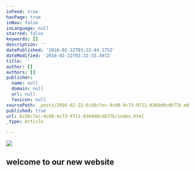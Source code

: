 ```yaml
---
inFeed: true
hasPage: true
inNav: false
inLanguage: null
starred: false
keywords: []
description: ''
datePublished: '2016-02-22T03:22:44.175Z'
dateModified: '2016-02-22T03:22:33.497Z'
title: ''
author: []
authors: []
publisher:
  name: null
  domain: null
  url: null
  favicon: null
sourcePath: _posts/2016-02-22-6c56c7ec-4c98-4c73-9711-036dd0cdb77b.md
published: true
url: 6c56c7ec-4c98-4c73-9711-036dd0cdb77b/index.html
_type: Article

---
```

![](https://the-grid-user-content.s3-us-west-2.amazonaws.com/4477e474-fb3d-4c9c-aa7d-260b3a43f471.jpg)

## welcome to our new website